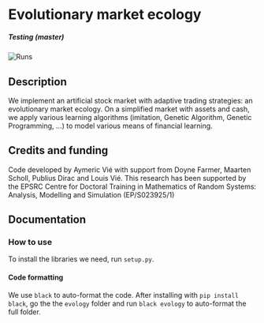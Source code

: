 # Evolutionary market ecology

##### Testing (master)

![Runs](https://github.com/aymericvie/evology/actions/workflows/oop.yml/badge.svg?branch=master)

## Description

We implement an artificial stock market with adaptive trading strategies: an evolutionary market ecology. On a simplified market with assets and cash, we apply various learning algorithms (imitation, Genetic Algorithm, Genetic Programming, ...) to model various means of financial learning. 

## Credits and funding

Code developed by Aymeric Vié with support from Doyne Farmer, Maarten Scholl, Publius Dirac and Louis Vié. This research has been supported by the EPSRC Centre for Doctoral Training in Mathematics of Random Systems: Analysis, Modelling and Simulation (EP/S023925/1)

## Documentation

### How to use

To install the libraries we need, run ```setup.py```.

#### Code formatting
We use ```black``` to auto-format the code. After installing with ```pip install black```, go the the ```evology``` folder and run ```black evology``` to auto-format the full folder.

